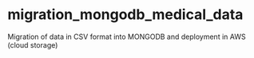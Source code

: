 # migration_mongodb_medical_data
Migration of data in CSV format into MONGODB and deployment in AWS (cloud storage)
